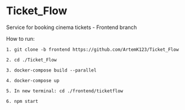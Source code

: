 # Ticket_Flow
Service for booking cinema tickets - Frontend branch

How to run:
	
	1. git clone -b frontend https://github.com/ArtemK123/Ticket_Flow

	2. cd ./Ticket_Flow
	
	3. docker-compose build --parallel
	
	4. docker-compose up

	5. In new terminal: cd ./frontend/ticketflow
	
	6. npm start
